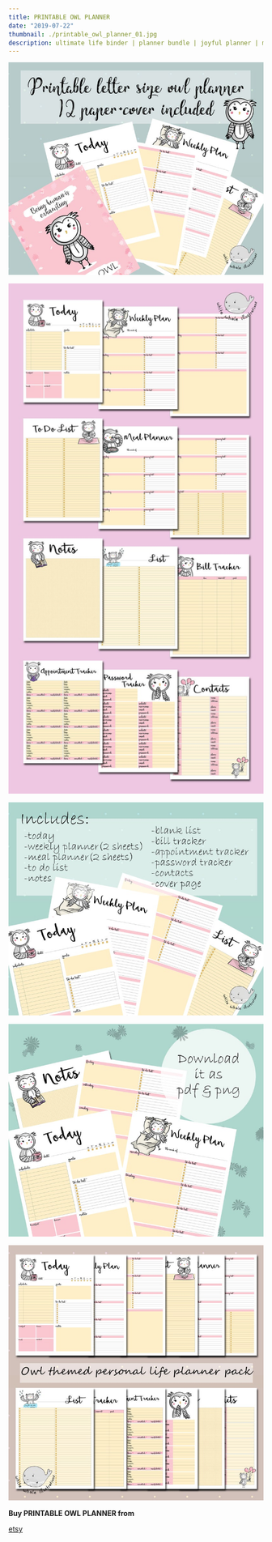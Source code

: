 ```yaml
---
title: PRINTABLE OWL PLANNER
date: "2019-07-22"
thumbnail: ./printable_owl_planner_01.jpg
description: ultimate life binder | planner bundle | joyful planner | mini personal kit | daily organizer
---
```


![PRINTABLE OWL PLANNER](./printable_owl_planner_01.jpg)

![PRINTABLE OWL PLANNER](./printable_owl_planner_02.jpg)

![PRINTABLE OWL PLANNER](./printable_owl_planner_03.jpg)

![PRINTABLE OWL PLANNER](./printable_owl_planner_04.jpg)

![PRINTABLE OWL PLANNER](./printable_owl_planner_05.jpg)


<div class="centered">
<span style="margin-right:5px; font-weight:bold;">Buy PRINTABLE OWL PLANNER from</span>

[etsy](https://www.etsy.com/listing/672923968/printable-owl-planner-ultimate-life?ref=shop_home_active_19)

</div>

